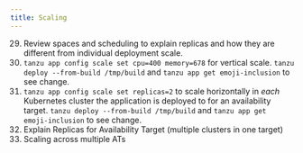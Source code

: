 ```yaml
---
title: Scaling
---
```

29. Review spaces and scheduling to explain replicas and how they are different from individual deployment scale.
30. `tanzu app config scale set cpu=400 memory=678` for vertical scale.  `tanzu deploy --from-build /tmp/build` and `tanzu app get emoji-inclusion` to see change.
31. `tanzu app config scale set replicas=2` to scale horizontally in _each_ Kubernetes cluster the application is deployed to for an availability target.  `tanzu deploy --from-build /tmp/build` and `tanzu app get emoji-inclusion` to see change.
32. Explain Replicas for Availability Target (multiple clusters in one target)
33. Scaling across multiple ATs

